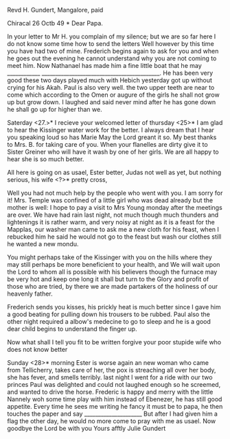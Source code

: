 Revd H. Gundert, Mangalore, paid

 Chiracal 26 Octb 49
 <Friday>*
Dear Papa.

In your letter to Mr H. you complain of my silence; but we are so far here I do not know some time how to send the letters Well however by this time you have had two of mine. Frederich begins again to ask for you and when he goes out the evening he cannot understand why you are not coming to meet him. Now Nathanael has made him a fine little boat that he may ____________ ___________________________________________<brosh>. He has been very good these two days played much with Hebich yesterday got up without crying for his Akah. Paul is also very well. the two upper teeth are near to come which according to the Omen or augure of the girls he shall not grow up but grow down. I laughed and said never mind after he has gone down he shall go up for higher than we.

Saterday <27.>* I recieve your welcomed letter of thursday <25>* I am glad to hear the Kissinger water work for the better. I always dream that I hear you speaking loud so has Marie May the Lord greant it so. My best thanks to Mrs. B. for taking care of you. When your flanelles are dirty give it to Sister Greiner who will have it wash by one of her girls. We are all happy to hear she is so much better.

All here is going on as usael, Ester better, Judas not well as yet, but nothing serious, his wife <?>* pretty cross,

Well you had not much help by the people who went with you. I am sorry for it! Mrs. Temple was confined of a little girl who was dead already but the mother is well: I hope to pay a visit to Mrs Young monday after the meetings are over. We have had rain last night, not much though much thunders and lightenings it is rather warm, and very noisy at night as it is a feast for the Mapplas, our washer man came to ask me a new cloth for his feast, when I rebucked him he said he would not go to the feast but wash our clothes still he wanted a new mondu.

You might perhaps take of the Kissinger with you on the hills where they may still perhaps be more beneficient to your health, and We will wait upon the Lord to whom all is possible with his believers though the furnace may be very hot and keep one long it shall but turn to the Glory and profit of those who are tried, by there we are made partakers of the holiness of our heavenly father.

Frederich sends you kisses, his prickly heat is much better since I gave him a good beating for pulling down his trousers to be rubbed. Paul also the other night required a albow's medecine to go to sleep and he is a good dear child begins to understand the finger up.

Now what shall I tell you fit to be written forgive your poor stupide wife who does not know better

Sunday <28>* morning Ester is worse again an new woman who came from Tellicherry, takes care of her, the pox is streaching all over her body, she has fever, and smells terribly. last night I went for a ride with our two princes Paul was delighted and could not laughed enough so he screemed, and wanted to drive the horse. Frederic is happy and merry with the little Nannely woh some time play with him instead of Ebenezer, he has still good appetite. Every time he sees me writing he fancy it must be to papa, he then touches the paper and say _____________________ But after I had given him a flag the other day, he would no more come to pray with me as usael. 
Now goodbye the Lord be with you
 Yours afftly
 Julie Gundert

